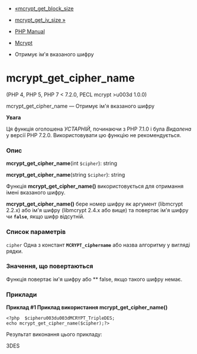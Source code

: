 - [«mcrypt_get_block_size](function.mcrypt-get-block-size.md)
- [mcrypt_get_iv_size »](function.mcrypt-get-iv-size.md)

- [PHP Manual](index.md)
- [Mcrypt](ref.mcrypt.md)
- Отримує ім'я вказаного шифру

# mcrypt_get_cipher_name

(PHP 4, PHP 5, PHP 7 \< 7.2.0, PECL mcrypt \>u003d 1.0.0)

mcrypt_get_cipher_name — Отримує ім'я вказаного шифру

**Увага**

Ця функція оголошена *УСТАРНІЙ*, починаючи з PHP 7.1.0 і була *Видалена*
у версії PHP 7.2.0. Використовувати цю функцію не рекомендується.

### Опис

**mcrypt_get_cipher_name**(int `$cipher`): string

**mcrypt_get_cipher_name**(string `$cipher`): string

Функція **mcrypt_get_cipher_name()** використовується для отримання імені
вказаного шифру.

**mcrypt_get_cipher_name()** бере номер шифру як аргумент
(libmcrypt 2.2.x) або ім'я шифру (libmcrypt 2.4.x або вище) та повертає
ім'я шифру чи **`false`**, якщо шифр відсутній.

### Список параметрів

`cipher`
Одна з констант **`MCRYPT_ciphername`** або назва алгоритму у вигляді
рядки.

### Значення, що повертаються

Функція повертає ім'я шифру або ** false, якщо такого шифру немає.

### Приклади

**Приклад #1 Приклад використання **mcrypt_get_cipher_name()****

`<?php  $cipheru003du003dMCRYPT_TripleDES; echo mcrypt_get_cipher_name($cipher);?> `

Результат виконання цього прикладу:

3DES
